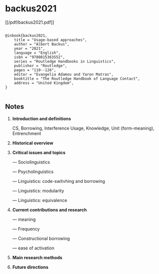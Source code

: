 # backus2021


[[/pdf/backus2021.pdf]]


```

@inbook{backus2021,
    title = "Usage-based approaches",
    author = "Albert Backus",
    year = "2021",
    language = "English",
    isbn = "9780815363552",
    series = "Routledge Handbooks in Linguistics",
    publisher = "Routledge",
    pages = "110--126",
    editor = "Evangelia Adamou and Yaron Matras",
    booktitle = "The Routledge Handbook of Language Contact",
    address = "United Kingdom",
}


```




## Notes

1. **Introduction and definitions**

	CS, Borrowing, Interference
	Usage, Knowledge, Unit (form-meaning), Entrenchment
	
2. **Historical overview**

3. **Critical issues and topics**

	— Sociolinguistics
	
	— Psycholinguistics
	
	— Linguistics: code-switvhing and borrowing
	
	— Linguistics: modularity
	
	— Linguistics: equivalence
	
4. **Current contributions and research**

	— meaning
	
	— Frequency
	
	— Constructional borrowing
	
	— ease of activation
	
5. **Main research methods**

6. **Future directions**



